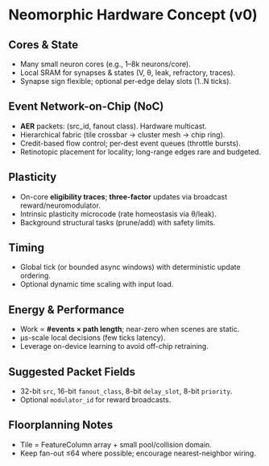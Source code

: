 # Neomorphic Hardware Concept (v0)

## Cores & State

- Many small neuron cores (e.g., 1–8k neurons/core).
- Local SRAM for synapses & states (V, θ, leak, refractory, traces).
- Synapse sign flexible; optional per-edge delay slots (1..N ticks).

## Event Network-on-Chip (NoC)

- **AER** packets: (src_id, fanout class). Hardware multicast.
- Hierarchical fabric (tile crossbar → cluster mesh → chip ring).
- Credit-based flow control; per-dest event queues (throttle bursts).
- Retinotopic placement for locality; long-range edges rare and budgeted.

## Plasticity

- On-core **eligibility traces**; **three-factor** updates via broadcast reward/neuromodulator.
- Intrinsic plasticity microcode (rate homeostasis via θ/leak).
- Background structural tasks (prune/add) with safety limits.

## Timing

- Global tick (or bounded async windows) with deterministic update ordering.
- Optional dynamic time scaling with input load.

## Energy & Performance

- Work ∝ **#events × path length**; near-zero when scenes are static.
- µs-scale local decisions (few ticks latency).
- Leverage on-device learning to avoid off-chip retraining.

## Suggested Packet Fields

- 32-bit `src`, 16-bit `fanout_class`, 8-bit `delay_slot`, 8-bit `priority`.
- Optional `modulator_id` for reward broadcasts.

## Floorplanning Notes

- Tile = FeatureColumn array + small pool/collision domain.
- Keep fan-out ≤64 where possible; encourage nearest-neighbor wiring.
